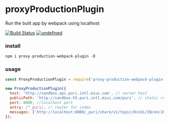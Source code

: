 # proxyProductionPlugin

Run the built app by webpack using localhost

[![Build Status](https://travis-ci.org/silentport/proxyProductionPlugin.svg?branch=master)](https://travis-ci.org/silentport/proxyProductionPlugin)
<a href="https://www.npmjs.com/package/proxy-production-webpack-plugin"><img alt="undefined" src="https://img.shields.io/npm/v/proxy-production-webpack-plugin.svg?style=flat"></a>


### install

```javascript
npm i proxy-production-webpack-plugin -D
```

### usage

```javascript
const ProxyProductionPlugin = require('proxy-production-webpack-plugin');

new ProxyProductionPlugin({
  host: 'http://sandbox.api.puri.intl.miui.com', // server host
  publicPath: 'http://sandbox.h5.puri.intl.miui.com/puri', // static resources path
  port: 8000, //localhost port
  entry: /^_puri/, // router for index
  messages: ['http://localhost:8000/_puri/share/v1/topic/Hindi/IN/en/20181121'], // test link
});
```
